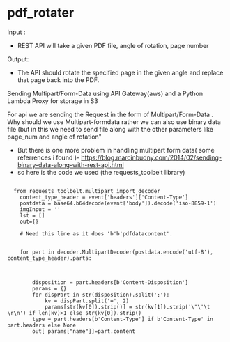# pdf_rotater

Input :

- REST API  will take a given PDF file, angle of rotation, page number

Output:

- The API should rotate the specified page in the given angle and replace that page back into the PDF. 

Sending  Multipart/Form-Data using API Gateway(aws)  and a Python Lambda Proxy for storage in S3

For api we are sending the Request  in the form of Multipart/Form-Data .
Why should we use Multipart-formdata rather we can also use binary data file (but in this we need to send file along with the other parameters like page_num and angle of rotation"

- But there is one more problem  in handling multipart form data( some referrences i found )- https://blog.marcinbudny.com/2014/02/sending-binary-data-along-with-rest-api.html
- so here is the code we used  (the requests_toolbelt library)

```

  from requests_toolbelt.multipart import decoder
    content_type_header = event['headers']['Content-Type']
    postdata = base64.b64decode(event['body']).decode('iso-8859-1')
    imgInput = ''
    lst = []
    out={}

    # Need this line as it does 'b'b'pdfdatacontent'.
    

    for part in decoder.MultipartDecoder(postdata.encode('utf-8'), content_type_header).parts:
 


        disposition = part.headers[b'Content-Disposition']
        params = {}
        for dispPart in str(disposition).split(';'):
            kv = dispPart.split('=', 2)
            params[str(kv[0]).strip()] = str(kv[1]).strip('\"\'\t \r\n') if len(kv)>1 else str(kv[0]).strip()
        type = part.headers[b'Content-Type'] if b'Content-Type' in part.headers else None
        out[ params["name"]]=part.content
```
